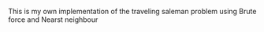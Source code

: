 This is my own implementation  of the traveling saleman problem using Brute force and Nearst neighbour
